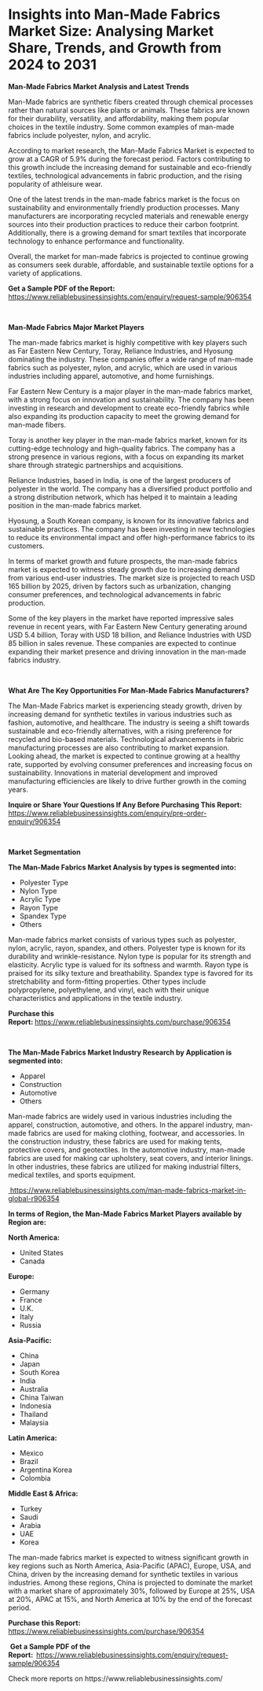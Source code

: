 <p><h1>Insights into Man-Made Fabrics Market Size: Analysing Market Share, Trends, and Growth from 2024 to 2031</h1></p><p><strong>Man-Made Fabrics Market Analysis and Latest Trends</strong></p>
<p><p>Man-Made fabrics are synthetic fibers created through chemical processes rather than natural sources like plants or animals. These fabrics are known for their durability, versatility, and affordability, making them popular choices in the textile industry. Some common examples of man-made fabrics include polyester, nylon, and acrylic.</p><p>According to market research, the Man-Made Fabrics Market is expected to grow at a CAGR of 5.9% during the forecast period. Factors contributing to this growth include the increasing demand for sustainable and eco-friendly textiles, technological advancements in fabric production, and the rising popularity of athleisure wear. </p><p>One of the latest trends in the man-made fabrics market is the focus on sustainability and environmentally friendly production processes. Many manufacturers are incorporating recycled materials and renewable energy sources into their production practices to reduce their carbon footprint. Additionally, there is a growing demand for smart textiles that incorporate technology to enhance performance and functionality.</p><p>Overall, the market for man-made fabrics is projected to continue growing as consumers seek durable, affordable, and sustainable textile options for a variety of applications.</p></p>
<p><strong>Get a Sample PDF of the Report:&nbsp;</strong> <a href="https://www.reliablebusinessinsights.com/enquiry/request-sample/906354">https://www.reliablebusinessinsights.com/enquiry/request-sample/906354</a></p>
<p>&nbsp;</p>
<p><strong>Man-Made Fabrics Major Market Players</strong></p>
<p><p>The man-made fabrics market is highly competitive with key players such as Far Eastern New Century, Toray, Reliance Industries, and Hyosung dominating the industry. These companies offer a wide range of man-made fabrics such as polyester, nylon, and acrylic, which are used in various industries including apparel, automotive, and home furnishings.</p><p>Far Eastern New Century is a major player in the man-made fabrics market, with a strong focus on innovation and sustainability. The company has been investing in research and development to create eco-friendly fabrics while also expanding its production capacity to meet the growing demand for man-made fibers.</p><p>Toray is another key player in the man-made fabrics market, known for its cutting-edge technology and high-quality fabrics. The company has a strong presence in various regions, with a focus on expanding its market share through strategic partnerships and acquisitions.</p><p>Reliance Industries, based in India, is one of the largest producers of polyester in the world. The company has a diversified product portfolio and a strong distribution network, which has helped it to maintain a leading position in the man-made fabrics market.</p><p>Hyosung, a South Korean company, is known for its innovative fabrics and sustainable practices. The company has been investing in new technologies to reduce its environmental impact and offer high-performance fabrics to its customers.</p><p>In terms of market growth and future prospects, the man-made fabrics market is expected to witness steady growth due to increasing demand from various end-user industries. The market size is projected to reach USD 165 billion by 2025, driven by factors such as urbanization, changing consumer preferences, and technological advancements in fabric production.</p><p>Some of the key players in the market have reported impressive sales revenue in recent years, with Far Eastern New Century generating around USD 5.4 billion, Toray with USD 18 billion, and Reliance Industries with USD 85 billion in sales revenue. These companies are expected to continue expanding their market presence and driving innovation in the man-made fabrics industry.</p></p>
<p>&nbsp;</p>
<p><strong>What Are The Key Opportunities For Man-Made Fabrics Manufacturers?</strong></p>
<p><p>The Man-Made Fabrics market is experiencing steady growth, driven by increasing demand for synthetic textiles in various industries such as fashion, automotive, and healthcare. The industry is seeing a shift towards sustainable and eco-friendly alternatives, with a rising preference for recycled and bio-based materials. Technological advancements in fabric manufacturing processes are also contributing to market expansion. Looking ahead, the market is expected to continue growing at a healthy rate, supported by evolving consumer preferences and increasing focus on sustainability. Innovations in material development and improved manufacturing efficiencies are likely to drive further growth in the coming years.</p></p>
<p><strong>Inquire or Share Your Questions If Any Before Purchasing This Report:</strong> <a href="https://www.reliablebusinessinsights.com/enquiry/pre-order-enquiry/906354">https://www.reliablebusinessinsights.com/enquiry/pre-order-enquiry/906354</a></p>
<p>&nbsp;</p>
<p><strong>Market Segmentation</strong></p>
<p><strong>The Man-Made Fabrics Market Analysis by types is segmented into:</strong></p>
<p><ul><li>Polyester Type</li><li>Nylon Type</li><li>Acrylic Type</li><li>Rayon Type</li><li>Spandex Type</li><li>Others</li></ul></p>
<p><p>Man-made fabrics market consists of various types such as polyester, nylon, acrylic, rayon, spandex, and others. Polyester type is known for its durability and wrinkle-resistance. Nylon type is popular for its strength and elasticity. Acrylic type is valued for its softness and warmth. Rayon type is praised for its silky texture and breathability. Spandex type is favored for its stretchability and form-fitting properties. Other types include polypropylene, polyethylene, and vinyl, each with their unique characteristics and applications in the textile industry.</p></p>
<p><strong>Purchase this Report:&nbsp;</strong><a href="https://www.reliablebusinessinsights.com/purchase/906354">https://www.reliablebusinessinsights.com/purchase/906354</a></p>
<p>&nbsp;</p>
<p><strong>The Man-Made Fabrics Market Industry Research by Application is segmented into:</strong></p>
<p><ul><li>Apparel</li><li>Construction</li><li>Automotive</li><li>Others</li></ul></p>
<p><p>Man-made fabrics are widely used in various industries including the apparel, construction, automotive, and others. In the apparel industry, man-made fabrics are used for making clothing, footwear, and accessories. In the construction industry, these fabrics are used for making tents, protective covers, and geotextiles. In the automotive industry, man-made fabrics are used for making car upholstery, seat covers, and interior linings. In other industries, these fabrics are utilized for making industrial filters, medical textiles, and sports equipment.</p></p>
<p><a href="https://www.reliablebusinessinsights.com/man-made-fabrics-market-in-global-r906354">&nbsp;https://www.reliablebusinessinsights.com/man-made-fabrics-market-in-global-r906354</a></p>
<p><strong>In terms of Region, the Man-Made Fabrics Market Players available by Region are:</strong></p>
<p>
    <p> <strong> North America: </strong>
        <ul>
            <li>United States</li>
            <li>Canada</li>
        </ul>
        </p> 
    <p> <strong> Europe: </strong>
        <ul>
            <li>Germany</li>
            <li>France</li>
            <li>U.K.</li>
            <li>Italy</li>
            <li>Russia</li>
        </ul>
        </p> 
    <p> <strong> Asia-Pacific: </strong>
        <ul>
            <li>China</li>
            <li>Japan</li>
            <li>South Korea</li>
            <li>India</li>
            <li>Australia</li>
            <li>China Taiwan</li>
            <li>Indonesia</li>
            <li>Thailand</li>
            <li>Malaysia</li>
        </ul>
        </p> 
    <p> <strong> Latin America: </strong>
        <ul>
            <li>Mexico</li>
            <li>Brazil</li>
            <li>Argentina Korea</li>
            <li>Colombia</li>
        </ul>
        </p> 
    <p> <strong> Middle East & Africa: </strong>
        <ul>
            <li>Turkey</li>
            <li>Saudi</li>
            <li>Arabia</li>
            <li>UAE</li>
            <li>Korea</li>
        </ul>
    </p>
    </p>
<p><p>The man-made fabrics market is expected to witness significant growth in key regions such as North America, Asia-Pacific (APAC), Europe, USA, and China, driven by the increasing demand for synthetic textiles in various industries. Among these regions, China is projected to dominate the market with a market share of approximately 30%, followed by Europe at 25%, USA at 20%, APAC at 15%, and North America at 10% by the end of the forecast period.</p></p>
<p><strong>Purchase this Report: </strong><a href="https://www.reliablebusinessinsights.com/purchase/906354">https://www.reliablebusinessinsights.com/purchase/906354</a></p>
<p>&nbsp;<strong>Get a Sample PDF of the Report:&nbsp;&nbsp;</strong><a href="https://www.reliablebusinessinsights.com/enquiry/request-sample/906354">https://www.reliablebusinessinsights.com/enquiry/request-sample/906354</a></p>
<p><strong></strong></p>
<p>Check more reports on https://www.reliablebusinessinsights.com/</p>